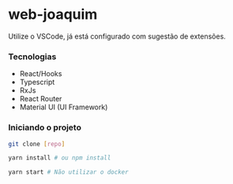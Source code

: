 web-joaquim
==================

Utilize o VSCode, já está configurado com sugestão de extensões.

### Tecnologias

* React/Hooks
* Typescript
* RxJs
* React Router
* Material UI (UI Framework)

### Iniciando o projeto

```bash
git clone [repo]

yarn install # ou npm install

yarn start # Não utilizar o docker
```
